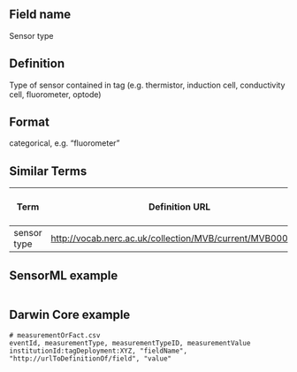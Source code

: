 ## Field name 
Sensor type

## Definition 
Type of sensor contained in tag (e.g. thermistor, induction cell, conductivity cell, fluorometer, optode)

## Format
categorical, e.g. “fluorometer”

## Similar Terms 
|Term|Definition URL|Source Vocabulary Publisher/Creator|
|----|----------|-----------------|
|sensor type|http://vocab.nerc.ac.uk/collection/MVB/current/MVB000170/|NERC/Movebank|

## SensorML example
```xml

```
## Darwin Core example
```csv
# measurementOrFact.csv
eventId, measurementType, measurementTypeID, measurementValue
institutionId:tagDeployment:XYZ, "fieldName", "http://urlToDefinitionOf/field", "value"
```
